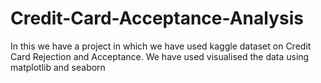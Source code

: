 # Credit-Card-Acceptance-Analysis
 
In this we have a project in which we have used kaggle dataset on Credit Card Rejection and Acceptance.
We have used visualised the data using matplotlib and seaborn

